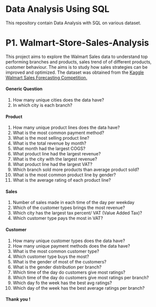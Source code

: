 # Data Analysis Using SQL

This repository contain Data Analysis with SQL on various dataset.


# P1. Walmart-Store-Sales-Analysis

This project aims to explore the Walmart Sales data to understand top performing branches and products, sales trend of of different products, customer behaviour. The aims is to study how sales strategies can be improved and optimized. The dataset was obtained from the [Kaggle Walmart Sales Forecasting Competition.](https://www.kaggle.com/c/walmart-recruiting-store-sales-forecasting)  

#### Generic Question
  1. How many unique cities does the data have?
  2. In which city is each branch?
#### Product
  1. How many unique product lines does the data have?
  2. What is the most common payment method?
  3. What is the most selling product line?
  4. What is the total revenue by month?
  5. What month had the largest COGS?
  6. What product line had the largest revenue?
  7. What is the city with the largest revenue?
  8. What product line had the largest VAT?
  9. Which branch sold more products than average product sold?
 10. What is the most common product line by gender?
 11. What is the average rating of each product line?
#### Sales
 1. Number of sales made in each time of the day per weekday
 2. Which of the customer types brings the most revenue?
 3. Which city has the largest tax percent/ VAT (Value Added Tax)?
 4. Which customer type pays the most in VAT?
#### Customer
 1. How many unique customer types does the data have?
 2. How many unique payment methods does the data have?
 3. What is the most common customer type?
 4. Which customer type buys the most?
 5. What is the gender of most of the customers?
 6. What is the gender distribution per branch?
 7. Which time of the day do customers give most ratings?
 8. Which time of the day do customers give most ratings per branch?
 9. Which day fo the week has the best avg ratings?
 10. Which day of the week has the best average ratings per branch?


#### Thank you ! 
